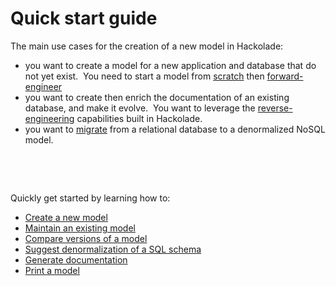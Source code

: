 # Quick start guide

The main use cases for the creation of a new model in Hackolade:

* you want to create a model for a new application and database that do not yet exist.&nbsp; You need to start a model from [scratch](<Createanewmodelfromscratch.md>) then [forward-engineer](<ForwardEngineering.md>)
* you want to create then enrich the documentation of an existing database, and make it evolve.&nbsp; You want to leverage the [reverse-engineering](<Reverseengineeranexistinginstanc.md>) capabilities built in Hackolade.&nbsp;
* you want to [migrate](<SQLDDL.md>) from a relational database to a denormalized NoSQL model. &nbsp;

&nbsp;

&nbsp;

Quickly get started by learning how to:

* [Create a new model](<Createanewmodelfromscratch.md>)
* [Maintain an existing model](<Showmodeldiff.md>)
* [Compare versions of a model](<Showmodeldiff.md>)
* [Suggest denormalization of a SQL schema](<SuggestdenormalizationofaSQLsche.md>)
* [Generate documentation](<Generatedocumentation.md>)
* [Print a model](<Printadiagram.md>)

